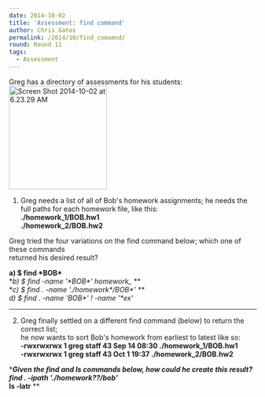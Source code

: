 ```yaml
---
date: 2014-10-02
title: 'Assessment: find command'
author: Chris Gates
permalink: /2014/10/find_comamnd/
round: Round 11
tags:
  - Assessment
---
```

Greg has a directory of assessments for his students:[<img class="wp-image-9141 alignright" title="Directory" alt="Screen Shot 2014-10-02 at 6.23.29 AM" src="http://files.software-carpentry.org/training-course/2014/10/Screen-Shot-2014-10-02-at-6.23.29-AM-284x300.png" width="199" height="210" />][1]

1) Greg needs a list of all of Bob's homework assignments; he needs the full paths for each homework file, like this:  
**./homework_1/BOB.hw1**  
**./homework_2/BOB.hw2**

Greg tried the four variations on the find command below; which one of these commands  
returned his desired result?

**a) $ find \*BOB\***  
**b) $ find -name '\*BOB\*' homework_* **  
**c) $ find . -name './homework\*/BOB\*' **  
**d) $ find . -name 'BOB\*' ! -name '\*ex*'**

---

2) Greg finally settled on a different find command (below) to return the correct list;  
he now wants to sort Bob's homework from earliest to latest like so:  
**-rwxrwxrwx 1 greg staff 43 Sep 14 08:30 ./homework_1/BOB.hw1**  
**-rwxrwxrwx 1 greg staff 43 Oct 1 19:37 ./homework_2/BOB.hw2**

****Given the find and ls commands below, how could he create this result?  
**find . -ipath './homework??/bob*'**  
**ls -latr**** **

&nbsp;

 [1]: http://files.software-carpentry.org/training-course/2014/10/Screen-Shot-2014-10-02-at-6.23.29-AM.png
